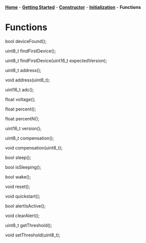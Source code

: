 [**Home**](https://porrey.github.io/max1704x) -
[**Getting Started**](https://porrey.github.io/max1704x/getting-started) -
[**Constructor**](https://porrey.github.io/max1704x/constructor) -
[**Initialization**](https://porrey.github.io/max1704x/initialization) -
**Functions**
# Functions
bool deviceFound();

uint8_t findFirstDevice();

uint8_t findFirstDevice(uint16_t expectedVersion);

uint8_t address();

void address(uint8_t);

uint16_t adc();

float voltage();

float percent();

float percentN();

uint16_t version();

uint8_t compensation();

void compensation(uint8_t);

bool sleep();

bool isSleeping();

bool wake();

void reset();

void quickstart();

bool alertIsActive();

void clearAlert();

uint8_t getThreshold();

void setThreshold(uint8_t);